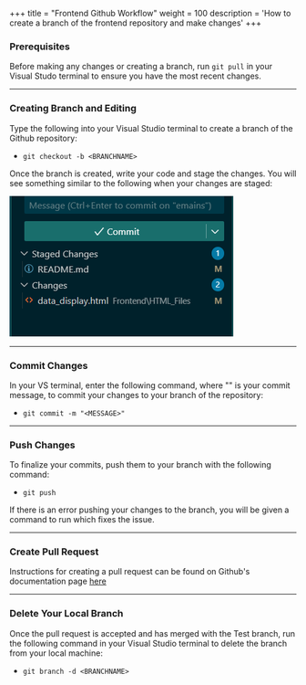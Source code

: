 +++
title = "Frontend Github Workflow"
weight = 100
description = 'How to create a branch of the frontend repository and make changes'
+++

### Prerequisites
Before making any changes or creating a branch, run `git pull` in your Visual Studo terminal to ensure you have the most recent changes.

---
### Creating Branch and Editing
Type the following into your Visual Studio terminal to create a branch of the Github repository:
- `git checkout -b <BRANCHNAME>`    

Once the branch is created, write your code and stage the changes. You will see something similar to the following when your changes are staged:

![](staging.png?width=25vw&lightbox=false)

---
### Commit Changes
In your VS terminal, enter the following command, where "<MESSAGE>" is your commit message, to commit your changes to your branch of the repository:
- `git commit -m "<MESSAGE>"`

---
### Push Changes
To finalize your commits, push them to your branch with the following command:
- `git push`

If there is an error pushing your changes to the branch, you will be given a command to run which fixes the issue.

---
### Create Pull Request
Instructions for creating a pull request can be found on Github's documentation page [here](https://docs.github.com/en/pull-requests/collaborating-with-pull-requests/proposing-changes-to-your-work-with-pull-requests/creating-a-pull-request)

---
### Delete Your Local Branch
Once the pull request is accepted and has merged with the Test branch, run the following command in your Visual Studio terminal to delete the branch from your local machine:
- `git branch -d <BRANCHNAME>`
